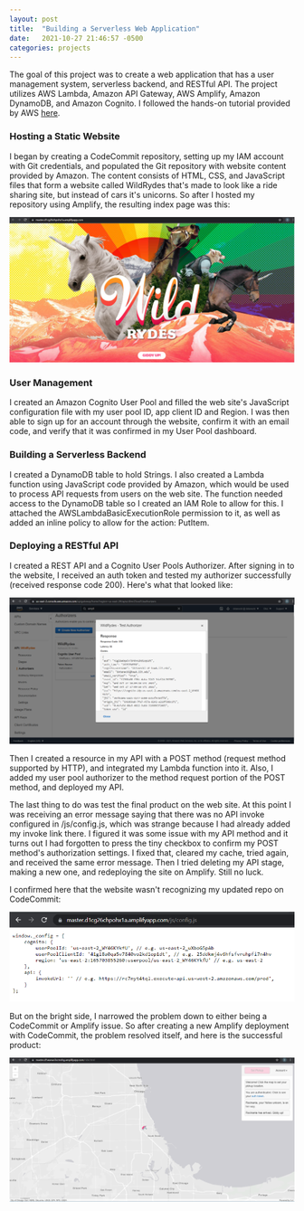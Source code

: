```yaml
---
layout: post
title:  "Building a Serverless Web Application"
date:   2021-10-27 21:46:57 -0500
categories: projects
---
```

The goal of this project was to create a web application that has a user management system, serverless backend, and RESTful API. The project utilizes AWS Lambda, Amazon API Gateway, AWS Amplify, Amazon DynamoDB, and Amazon Cognito. I followed the hands-on tutorial provided by AWS [here](https://aws.amazon.com/getting-started/hands-on/build-serverless-web-app-lambda-apigateway-s3-dynamodb-cognito/).<!--break-->

### **Hosting a Static Website**

I began by creating a CodeCommit repository, setting up my IAM account with Git credentials, and populated the Git repository with website content provided by Amazon. The content consists of HTML, CSS, and JavaScript files that form a website called WildRydes that's made to look like a ride sharing site, but instead of cars it's unicorns. So after I hosted my repository using Amplify, the resulting index page was this: 

![IndexPage](/assets/indexPage.png)

### **User Management**

I created an Amazon Cognito User Pool and filled the web site's JavaScript configuration file with my user pool ID, app client ID and Region. I was then able to sign up for an account through the website, confirm it with an email code, and verify that it was confirmed in my User Pool dashboard. 

### **Building a Serverless Backend**

I created a DynamoDB table to hold Strings. I also created a Lambda function using JavaScript code provided by Amazon, which would be used to process API requests from users on the web site. The function needed access to the DynamoDB table so I created an IAM Role to allow for this. I attached the AWSLambdaBasicExecutionRole permission to it, as well as added an inline policy to allow for the action: PutItem. 

### **Deploying a RESTful API**

I created a REST API and a Cognito User Pools Authorizer. After signing in to the website, I received an auth token and tested my authorizer successfully (received response code 200). Here's what that looked like:

![SuccessfulAuthorizerTest](/assets/successfulAuthorizerTest.png)

Then I created a resource in my API with a POST method (request method supported by HTTP), and integrated my Lambda function into it. Also, I added my user pool authorizer to the method request portion of the POST method, and deployed my API. 

The last thing to do was test the final product on the web site. At this point I was receiving an error message saying that there was no API invoke configured in /js/config.js, which was strange because I had already added my invoke link there. I figured it was some issue with my API method and it turns out I had forgotten to press the tiny checkbox to confirm my POST method's authorization settings. I fixed that, cleared my cache, tried again, and received the same error message. Then I tried deleting my API stage, making a new one, and redeploying the site on Amplify. Still no luck. 

I confirmed here that the website wasn't recognizing my updated repo on CodeCommit: 

![NoInvokeURL](/assets/noInvokeURL.png)

But on the bright side, I narrowed the problem down to either being a CodeCommit or Amplify issue. So after creating a new Amplify deployment with CodeCommit, the problem resolved itself, and here is the successful product: 

![SuccessfulTest](/assets/successfulTest.png)
